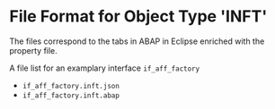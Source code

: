 # File Format for Object Type 'INFT'

The files correspond to the tabs in ABAP in Eclipse enriched with the property file.

A file list for an examplary interface `if_aff_factory`
* `if_aff_factory.inft.json`
* `if_aff_factory.inft.abap`